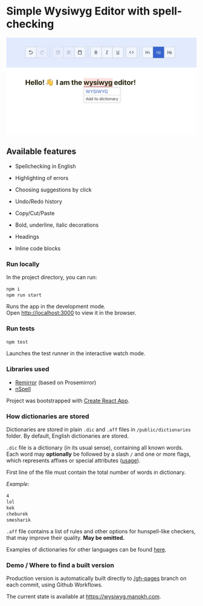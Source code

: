 # Simple Wysiwyg Editor with spell-checking

![](images/splash.jpg "Preview")
## Available features
- Spellchecking in English
- Highlighting of errors
- Choosing suggestions by click


- Undo/Redo history
- Copy/Cut/Paste
- Bold, underline, italic decorations
- Headings
- Inline code blocks



### Run locally

In the project directory, you can run:

```
npm i
npm run start
```

Runs the app in the development mode.\
Open [http://localhost:3000](http://localhost:3000) to view it in the browser.

### Run tests

`npm test`

Launches the test runner in the interactive watch mode.

### Libraries used

- [Remirror](https://github.com/remirror/remirror) (based on Prosemirror)
- [nSpell](https://github.com/wooorm/nspell)

Project was bootstrapped with [Create React App](https://github.com/facebook/create-react-app).

### How dictionaries are stored

Dictionaries are stored in plain `.dic` and `.aff` files in `/public/dictionaries` folder. By default, English dictionaries are stored.

`.dic` file is a dictionary (in its usual sense), containing all known words. Each word may **optionally** be followed by a slash `/` and one or more flags, which represents affixes or special attributes ([usage](http://pwet.fr/man/linux/fichiers_speciaux/hunspell/#:~:text=Hunspell(1)%20requires%20two%20files,of%20words%2C%20one%20per%20line.)).

First line of the file must contain the total number of words in dictionary.

_Example:_
```text
4
lol
kek
cheburek
smesharik
```
`.aff` file contains a list of rules and other options for hunspell-like checkers, that may improve their quality. **May be omitted.**

Examples of dictionaries for other languages can be found [here](https://github.com/wooorm/dictionaries/).

### Demo / Where to find a built version

Production version is automatically built directly to [/gh-pages](https://github.com/amanokh/JB-Wysiwyg/tree/gh-pages) branch on each commit, using Github Workflows.

The current state is available at https://wysiwyg.manokh.com.